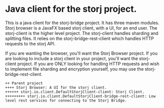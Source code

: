 # Java client for the storj project.

This is a java client for the storj-bridge project. It has three maven modules.
Storj browser is a JavaFX based storj client, with a UI, for an end user.
The storj-client is the higher level project. The storj-client handles sharding and splitting files.
It relies on the storj-bridge-rest-client which handles HTTP requests to the storj API.

If you are wanting the browser, you'll want the Storj Browser project.
If you are looking to include a storj client in your project, you'll want the storj-client project. 
If you are ONLY looking for handling HTTP requests and wish to implement file sharding and encryption yourself, you may use the storj-bridge-rest-client.

```
++ Parent project
++++ Storj Browser: A UI for the storj client.
++++++ storj.io.client.DefaultStorjClient-client: Storj Client.
+++++++++ storj.io.client.DefaultStorjClient-bridge-rest-client: Low level rest services for connecting to the Storj Bridge.
```
